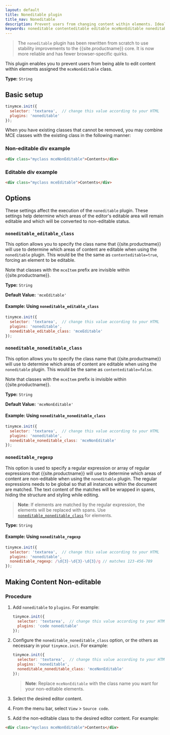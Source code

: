```yaml
---
layout: default
title: Noneditable plugin
title_nav: Noneditable
description: Prevent users from changing content within elements. Ideal for templates.
keywords: noneditable contenteditable editable mceNonEditable noneditable_editable_class noneditable_noneditable_class noneditable_regexp
---
```


> The `noneditable` plugin has been rewritten from scratch to use stability improvements to the {{site.productname}} core. It is now more reliable and has fewer browser-specific quirks.

This plugin enables you to prevent users from being able to edit content within elements assigned the `mceNonEditable` class.

**Type:** `String`

## Basic setup

```js
tinymce.init({
  selector: 'textarea',  // change this value according to your HTML
  plugins: 'noneditable'
});
```

When you have existing classes that cannot be removed, you may combine MCE classes with the existing class in the following manner:

### Non-editable div example

```html
<div class="myclass mceNonEditable">Contents</div>
```

### Editable div example

```html
<div class="myclass mceEditable">Contents</div>
```

## Options

These settings affect the execution of the `noneditable` plugin. These settings help determine which areas of the editor's editable area will remain editable and which will be converted to non-editable status.

### `noneditable_editable_class`

This option allows you to specify the class name that {{site.productname}} will use to determine which areas of content are editable when using the `noneditable` plugin. This would be the the same as `contenteditable=true`, forcing an element to be editable.

Note that classes with the `mceItem` prefix are invisible within {{site.productname}}.

**Type:** `String`

**Default Value:** `'mceEditable'`

#### Example: Using `noneditable_editable_class`

```js
tinymce.init({
  selector: 'textarea',  // change this value according to your HTML
  plugins: 'noneditable',
  noneditable_editable_class: 'mceEditable'
});
```

### `noneditable_noneditable_class`

This option allows you to specify the class name that {{site.productname}} will use to determine which areas of content are editable when using the `noneditable` plugin. This would be the same as `contenteditable=false`.

Note that classes with the `mceItem` prefix is invisible within {{site.productname}}.

**Type:** `String`

**Default Value:** `'mceNonEditable'`

#### Example: Using `noneditable_noneditable_class`

```js
tinymce.init({
  selector: 'textarea',  // change this value according to your HTML
  plugins: 'noneditable',
  noneditable_noneditable_class: 'mceNonEditable'
});
```

### `noneditable_regexp`

This option is used to specify a regular expression or array of regular expressions that {{site.productname}} will use to determine which areas of content are non-editable when using the `noneditable` plugin. The regular expressions needs to be global so that all instances within the document are matched. The text content of the matches will be wrapped in spans, hiding the structure and styling while editing.

> **Note**: If elements are matched by the regular expression, the elements will be replaced with spans. Use [`noneditable_noneditable_class`](#noneditable_noneditable_class) for elements.

**Type:** `String`

#### Example: Using `noneditable_regexp`

```js
tinymce.init({
  selector: 'textarea',  // change this value according to your HTML
  plugins: 'noneditable',
  noneditable_regexp: /\d{3}-\d{3}-\d{3}/g // matches 123-456-789
});
```

## Making Content Non-editable

### Procedure

1. Add `noneditable` to `plugins`. For example:

    ```js
    tinymce.init({
      selector: 'textarea',  // change this value according to your HTML
      plugins: 'code noneditable'
    });
    ```

2. Configure the `noneditable_noneditable_class` option, or the others as necessary in your `tinymce.init`. For example:

    ```js
    tinymce.init({
      selector: 'textarea',  // change this value according to your HTML
      plugins: 'noneditable',
      noneditable_noneditable_class: 'mceNonEditable'
    });
    ```

    > **Note**: Replace `mceNonEditable` with the class name you want for your non-editable elements.

3. Select the desired editor content.
4. From the menu bar, select `View` > `Source code`.
5. Add the non-editable class to the desired editor content. For example:

```html
<div class="myclass mceNonEditable">Contents</div>
```